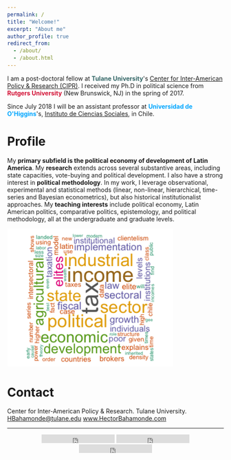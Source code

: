 ```yaml
---
permalink: /
title: "Welcome!"
excerpt: "About me"
author_profile: true
redirect_from:
  - /about/
  - /about.html
---
```


<p class="lead"> I am a post-doctoral fellow at <span style="color:#336666"><b>Tulane University</b></span>'s <a href="http://cipr.tulane.edu">Center for Inter-American Policy & Research (CIPR)</a>. I received my Ph.D in political science from <span style="color:#d21034"><b>Rutgers University</b></span> (New Brunswick, NJ) in the spring of 2017.</p>

<p class="lead"> Since July 2018 I will be an assistant professor at <span style="color:#00A6FF"><b>Universidad de O'Higgins</b></span>'s, <a href="http://www.uoh.cl">Instituto de Ciencias Sociales</a>, in Chile.</p>


Profile
=======

My <b>primary subfield is the political economy of development of Latin America</b>. My <b>research</b> extends across several substantive areas, including state capacities, vote-buying and political development. I also have a strong interest in <b>political methodology</b>. In my work, I leverage observational, experimental and statistical methods (linear, non-linear, hierarchical, time-series and Bayesian econometrics), but also historical institutionalist approaches. My <b>teaching interests</b> include political economy, Latin American politics, comparative politics, epistemology, and political methodology, all at the undergraduate and graduate levels.

<a href="http://www.hectorbahamonde.com/research/">
<img src="/resources/wordcloud.png" alt="wordcloud of my research"  style="width:386px;height:330;;border:0;">
</a>



<!---
Job Market
==========

Now I am on the job market looking to begin in the fall term of the 2018 academic year.
-->

<!---

Dissertation
============

My dissertation argues that sectoral economic conflicts fostered state-building in Latin America. Using fine-grained historical case study comparisons, sectoral outputs from 1900 to the present, panel data and time-series econometric techniques, and a novel earthquake dataset (to measure state capacities), I find that industrial expansion altered the post-colonial political balance, putting heavy pressures for the implementation of tax institutions. In turn, fiscal expansion fostered both political development and economic growth. In my <b>book project</b> I expand these findings.
-->



Contact
=======


Center for Inter-American Policy & Research.
Tulane University.
HBahamonde@tulane.edu
www.HectorBahamonde.com


<!---<div>Icons made by <a href="http://www.flaticon.com/authors/freepik" title="Freepik">Freepik</a> from <a href="http://www.flaticon.com" title="Flaticon">www.flaticon.com</a>             is licensed by <a href="http://creativecommons.org/licenses/by/3.0/" title="Creative Commons BY 3.0">CC BY 3.0</a></div>-->


---




<div style="text-align:center;">
    <div style="display:inline-block;"><iframe src="https://ghbtns.com/github-btn.html?user=hbahamonde&repo=hbahamonde.github.io&type=fork&count=true" frameborder="0" scrolling="0" width="170px" height="20px"></iframe></div>
    <div style="display:inline-block;"><iframe src="https://ghbtns.com/github-btn.html?user=hbahamonde&repo=hbahamonde.github.io&type=star&count=true" frameborder="0" scrolling="0" width="170px" height="20px"></iframe></div>
    <div style="display:inline-block;"><iframe src="https://ghbtns.com/github-btn.html?user=hbahamonde&repo=hbahamonde.github.io&type=watch&count=true&v=2" frameborder="0" scrolling="0" width="170px" height="20px"></iframe></div>
</div>


<!--- <font face="Source Code Pro" size="2">This website is proudly open sourced under the [MIT license](https://github.com/hbahamonde/hbahamonde.github.io/blob/master/LICENSE.md) and freely hosted in [GitHub Pages](https://pages.github.com). I modified the free [Lanyon](http://lanyon.getpoole.com) theme using the free [Jekyll](jekyllrb.com) and [Markdown](http://daringfireball.net/projects/markdown/) languages, as well as some HTML/CSS. Feel free to fork and make your own.</font>


 -->
